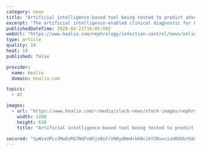 ```yaml
---
category: news
title: "Artificial intelligence-based tool being tested to predict adverse kidney events in patients with COVID-19"
excerpt: "The artificial intelligence-enabled clinical diagnostic for kidney disease, known as KidneyIntelX, will be used in a study to determine its predictive ability to assess the risk of adverse kidney events in patients diagnosed with COVID-19, according to a press release from RenalytixAI. The utility of the device in this context is being examined ..."
publishedDateTime: 2020-04-21T16:05:00Z
webUrl: "https://www.healio.com/nephrology/infection-control/news/online/{15d2cab1-4024-40b1-94e4-21abb4d2b784}/artificial-intelligence-based-tool-being-tested-to-predict-adverse-kidney-events-in-patients-with-covid-19"
type: article
quality: 19
heat: 19
published: false

provider:
  name: Healio
  domain: healio.com

topics:
  - AI

images:
  - url: "https://www.healio.com/~/media/slack-news/stock-images/nephrology/c/covid_322893295.jpeg"
    width: 1200
    height: 630
    title: "Artificial intelligence-based tool being tested to predict adverse kidney events in patients with COVID-19"

secured: "SyWzvUPLv3Mw8zRG7NdFxW5jsNiF/VN0ydHmd+kkNcikY2RuxcisU0XUUrbXn4OIL3RYH11Sk3VrNHQBES1/+cUuzgNxkFMPU4nP06Wu/5ekxFai4Y1vXJg2IgC5wmp12/r2hUiZ71sMkvrIGyCsDzxKmSEzJ9M3TvLh0FRmv075eD4n4CaWvYwamXFSBiPsLMLuNKKmD3/tUlycDQVLZ6n44XqS90afWdS7CLNFYbXd1lkIRfBW0PVtFWZPbRbmGi+60+vCDG1d6hvj8gEGhKhNH4IcfdPMiyJrUpBKCU2+MvUd8qZAxUs5Gy6LTdY6;OLc5UgDodaKa0lpGgW2WbA=="
---
```


